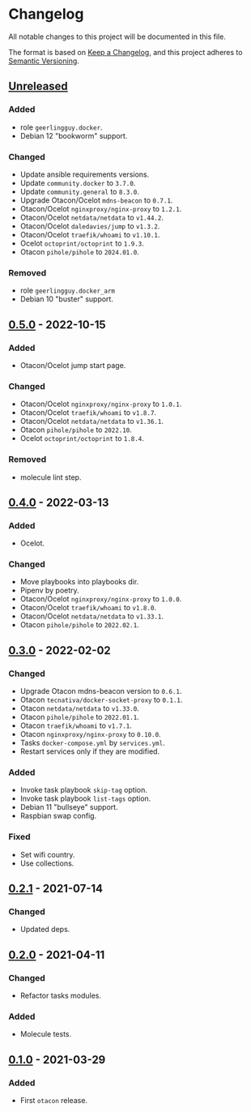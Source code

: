 # Changelog
All notable changes to this project will be documented in this file.

The format is based on [Keep a Changelog](https://keepachangelog.com/en/1.0.0/),
and this project adheres to [Semantic Versioning](https://semver.org/spec/v2.0.0.html).

## [Unreleased]
### Added
- role `geerlingguy.docker`.
- Debian 12 "bookworm" support.

### Changed
- Update ansible requirements versions.
- Update `community.docker` to `3.7.0`.
- Update `community.general` to `8.3.0`.
- Upgrade Otacon/Ocelot `mdns-beacon` to `0.7.1`.
- Otacon/Ocelot `nginxproxy/nginx-proxy` to `1.2.1`.
- Otacon/Ocelot `netdata/netdata` to `v1.44.2`.
- Otacon/Ocelot `daledavies/jump` to `v1.3.2`.
- Otacon/Ocelot `traefik/whoami` to `v1.10.1`.
- Ocelot `octoprint/octoprint` to `1.9.3`.
- Otacon `pihole/pihole` to `2024.01.0`.

### Removed
- role `geerlingguy.docker_arm`
- Debian 10 "buster" support.

## [0.5.0] - 2022-10-15
### Added
- Otacon/Ocelot jump start page.

### Changed
- Otacon/Ocelot `nginxproxy/nginx-proxy` to `1.0.1`.
- Otacon/Ocelot `traefik/whoami` to `v1.8.7`.
- Otacon/Ocelot `netdata/netdata` to `v1.36.1`.
- Otacon `pihole/pihole` to `2022.10`.
- Ocelot `octoprint/octoprint` to `1.8.4`.

### Removed
- molecule lint step.

## [0.4.0] - 2022-03-13
### Added
- Ocelot.

### Changed
- Move playbooks into playbooks dir.
- Pipenv by poetry.
- Otacon/Ocelot `nginxproxy/nginx-proxy` to `1.0.0`.
- Otacon/Ocelot `traefik/whoami` to `v1.8.0`.
- Otacon/Ocelot `netdata/netdata` to `v1.33.1`.
- Otacon `pihole/pihole` to `2022.02.1`.

## [0.3.0] - 2022-02-02
### Changed
- Upgrade Otacon mdns-beacon version to `0.6.1`.
- Otacon `tecnativa/docker-socket-proxy` to `0.1.1`.
- Otacon `netdata/netdata` to `v1.33.0`.
- Otacon `pihole/pihole` to `2022.01.1`.
- Otacon `traefik/whoami` to `v1.7.1`.
- Otacon `nginxproxy/nginx-proxy` to `0.10.0`.
- Tasks `docker-compose.yml` by `services.yml`.
- Restart services only if they are modified.

### Added
- Invoke task playbook `skip-tag` option.
- Invoke task playbook `list-tags` option.
- Debian 11 "bullseye" support.
- Raspbian swap config.

### Fixed
- Set wifi country.
- Use collections.

## [0.2.1] - 2021-07-14
### Changed
- Updated deps.

## [0.2.0] - 2021-04-11
### Changed
- Refactor tasks modules.

### Added
- Molecule tests.

## [0.1.0] - 2021-03-29
### Added
- First `otacon` release.

[Unreleased]: https://github.com/fedejaure/raspberry-pi/compare/v0.5.0...develop
[0.5.0]: https://github.com/fedejaure/raspberry-pi/compare/v0.4.0...v0.5.0
[0.4.0]: https://github.com/fedejaure/raspberry-pi/compare/v0.3.0...v0.4.0
[0.3.0]: https://github.com/fedejaure/raspberry-pi/compare/v0.2.1...v0.3.0
[0.2.1]: https://github.com/fedejaure/raspberry-pi/compare/v0.2.0...v0.2.1
[0.2.0]: https://github.com/fedejaure/raspberry-pi/compare/v0.1.0...v0.2.0
[0.1.0]: https://github.com/fedejaure/raspberry-pi/compare/releases/tag/v0.1.0
